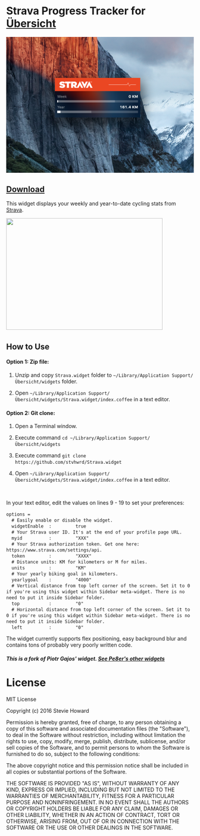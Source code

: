 
# Strava Progress Tracker for [Übersicht](http://tracesof.net/uebersicht/)

![Screenshot](https://github.com/stvhwrd/Strava.widget/blob/master/screenshot.png)

## [Download](https://github.com/stvhwrd/Strava.widget/archive/master.zip)

This widget displays your weekly and year-to-date cycling stats from [Strava](https://www.strava.com/).

<img src="https://github.com/stvhwrd/Strava.widget/blob/master/instructions.jpg" width="420" height="300">

## How to Use

#### Option 1:  Zip file:

1. Unzip and copy `Strava.widget` folder to `~/Library/Application Support/Übersicht/widgets` folder.

2. Open `~/Library/Application Support/Übersicht/widgets/Strava.widget/index.coffee` in a text editor.

#### Option 2:  Git clone:

1. Open a Terminal window.

2. Execute command `cd ~/Library/Application Support/Übersicht/widgets`

3. Execute command `git clone https://github.com/stvhwrd/Strava.widget`

4. Open `~/Library/Application Support/Übersicht/widgets/Strava.widget/index.coffee` in a text editor.

<br>

In your text editor, edit the values on lines 9 - 19 to set your preferences:

```
options =
  # Easily enable or disable the widget.
  widgetEnable  :         true
  # Your Strava user ID. It's at the end of your profile page URL.
  myid          :         "XXX"
  # Your Strava authorization token. Get one here: https://www.strava.com/settings/api.
  token         :         "XXXX"
  # Distance units: KM for kilometers or M for miles.
  units         :         "KM"
  # Your yearly biking goal in kilometers.
  yearlygoal    :         "4000"
  # Vertical distance from top left corner of the screen. Set it to 0 if you're using this widget within Sidebar meta-widget. There is no need to put it inside Sidebar folder.
  top           :         "0"
  # Horizontal distance from top left corner of the screen. Set it to 0 if you're using this widget within Sidebar meta-widget. There is no need to put it inside Sidebar folder.
  left          :         "0"
```

The widget currently supports flex positioning, easy background blur and contains tons of probably very poorly written code.

##### This is a fork of Piotr Gajos' widget.  [See Pe8er's other widgets](https://github.com/Pe8er/Ubersicht-Widgets)

# License

MIT License

Copyright (c) 2016 Stevie Howard

Permission is hereby granted, free of charge, to any person obtaining a copy
of this software and associated documentation files (the "Software"), to deal
in the Software without restriction, including without limitation the rights
to use, copy, modify, merge, publish, distribute, sublicense, and/or sell
copies of the Software, and to permit persons to whom the Software is
furnished to do so, subject to the following conditions:

The above copyright notice and this permission notice shall be included in all
copies or substantial portions of the Software.

THE SOFTWARE IS PROVIDED "AS IS", WITHOUT WARRANTY OF ANY KIND, EXPRESS OR
IMPLIED, INCLUDING BUT NOT LIMITED TO THE WARRANTIES OF MERCHANTABILITY,
FITNESS FOR A PARTICULAR PURPOSE AND NONINFRINGEMENT. IN NO EVENT SHALL THE
AUTHORS OR COPYRIGHT HOLDERS BE LIABLE FOR ANY CLAIM, DAMAGES OR OTHER
LIABILITY, WHETHER IN AN ACTION OF CONTRACT, TORT OR OTHERWISE, ARISING FROM,
OUT OF OR IN CONNECTION WITH THE SOFTWARE OR THE USE OR OTHER DEALINGS IN THE
SOFTWARE.
